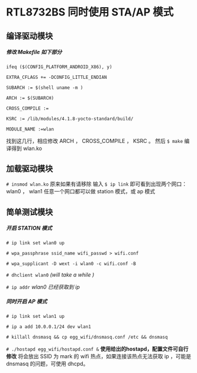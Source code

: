 # RTL8732BS 同时使用 STA/AP 模式

## 编译驱动模块
##### 修改 Makefile 如下部分
`ifeq ($(CONFIG_PLATFORM_ANDROID_X86), y)`

`EXTRA_CFLAGS += -DCONFIG_LITTLE_ENDIAN`

`SUBARCH := $(shell uname -m )`

`ARCH := $(SUBARCH)`

`CROSS_COMPILE :=`

`KSRC := /lib/modules/4.1.8-yocto-standard/build/`

`MODULE_NAME :=wlan`

找到这几行，相应修改 ARCH ， CROSS_COMPILE ， KSRC 。
然后
`$ make`
编译得到 wlan.ko

## 加载驱动模块
`# insmod wlan.ko` 原来如果有请移除
输入 `$ ip link` 即可看到出现两个网口： wlan0 ， wlan1
任意一个网口都可以做 station 模式，或 ap 模式

## 简单测试模块
##### 开启 STATION 模式
`# ip link set wlan0 up`

`# wpa_passphrase ssid_name wifi_passwd > wifi.conf`

`# wpa_supplicant -D wext -i wlan0 -c wifi.conf -B`

`# dhclient wlan0` *(will take a while )*

`# ip addr` *wlan0 已经获取到 ip*
##### 同时开启 AP 模式
`# ip link set wlan1 up`

`# ip a add 10.0.0.1/24 dev wlan1`

`# killall dnsmasq && cp egg_wifi/dnsmasq.conf /etc && dnsmasq`

`# ./hostapd egg_wifi/hostapd.conf &`
**使用给出的hostapd，配置文件可自行修改**
将会放出 SSID 为 mark 的 wifi 热点，如果连接该热点无法获取 ip ，可能是 dnsmasq 的问题，可使用 dhcpd。
